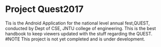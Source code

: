 # Project Quest2017
Tis is the Android Application for the national level annual fest,QUEST, conducted by Dept of CSE, JNTU college of engineering.
This is the best handbook to keep viewers updated with the stuff regarding the QUEST.
#NOTE
This project is not yet completed and is under development.
